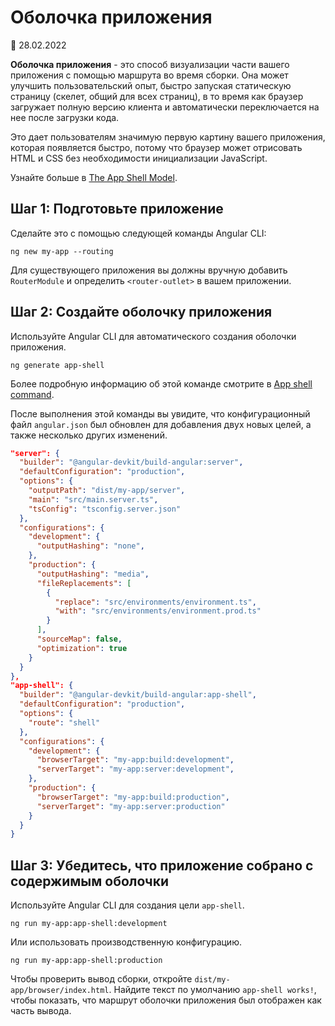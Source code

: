 # Оболочка приложения

:date: 28.02.2022

**Оболочка приложения** - это способ визуализации части вашего приложения с помощью маршрута во время сборки. Она может улучшить пользовательский опыт, быстро запуская статическую страницу (скелет, общий для всех страниц), в то время как браузер загружает полную версию клиента и автоматически переключается на нее после загрузки кода.

Это дает пользователям значимую первую картину вашего приложения, которая появляется быстро, потому что браузер может отрисовать HTML и CSS без необходимости инициализации JavaScript.

Узнайте больше в [The App Shell Model](https://developers.google.com/web/fundamentals/architecture/app-shell).

## Шаг 1: Подготовьте приложение

Сделайте это с помощью следующей команды Angular CLI:

```shell
ng new my-app --routing
```

Для существующего приложения вы должны вручную добавить `RouterModule` и определить `<router-outlet>` в вашем приложении.

## Шаг 2: Создайте оболочку приложения

Используйте Angular CLI для автоматического создания оболочки приложения.

```shell
ng generate app-shell
```

Более подробную информацию об этой команде смотрите в [App shell command](https://angular.io/cli/generate#app-shell-command).

После выполнения этой команды вы увидите, что конфигурационный файл `angular.json` был обновлен для добавления двух новых целей, а также несколько других изменений.

```json
"server": {
  "builder": "@angular-devkit/build-angular:server",
  "defaultConfiguration": "production",
  "options": {
    "outputPath": "dist/my-app/server",
    "main": "src/main.server.ts",
    "tsConfig": "tsconfig.server.json"
  },
  "configurations": {
    "development": {
      "outputHashing": "none",
    },
    "production": {
      "outputHashing": "media",
      "fileReplacements": [
        {
          "replace": "src/environments/environment.ts",
          "with": "src/environments/environment.prod.ts"
        }
      ],
      "sourceMap": false,
      "optimization": true
    }
  }
},
"app-shell": {
  "builder": "@angular-devkit/build-angular:app-shell",
  "defaultConfiguration": "production",
  "options": {
    "route": "shell"
  },
  "configurations": {
    "development": {
      "browserTarget": "my-app:build:development",
      "serverTarget": "my-app:server:development",
    },
    "production": {
      "browserTarget": "my-app:build:production",
      "serverTarget": "my-app:server:production"
    }
  }
}
```

## Шаг 3: Убедитесь, что приложение собрано с содержимым оболочки

Используйте Angular CLI для создания цели `app-shell`.

```shell
ng run my-app:app-shell:development
```

Или использовать производственную конфигурацию.

```shell
ng run my-app:app-shell:production
```

Чтобы проверить вывод сборки, откройте `dist/my-app/browser/index.html`. Найдите текст по умолчанию `app-shell works!`, чтобы показать, что маршрут оболочки приложения был отображен как часть вывода.

<!-- links -->

<!-- external links -->

<!-- end links -->

